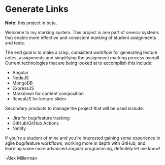 # Generate Links

**Note:** this project in beta.

Welcome to my marking system. This project is one part of several systems that enable more effective and consistent marking of student assignments and tests. 

The end goal is to make a crisp, consistent workflow for generating lecture notes, assignments and simplifying the assignment marking process overall. Current technologies that are being looked at to accomplish this include:
- Angular
- NodeJS
- MongoDB
- ExpressJS
- Markdown for content composition
- RevealJS for lecture slides

Secondary products to manage the project that will be used include:
- Jira for bug/feature tracking
- GitHub/GitHub Actions
- Netlify

If you're a student of mine and you're interested gaining some experience in agile bug/feature workflows, working more in depth with GitHub, and learning some more advanced angular programming, definitely let me know!

-Alex Millerman